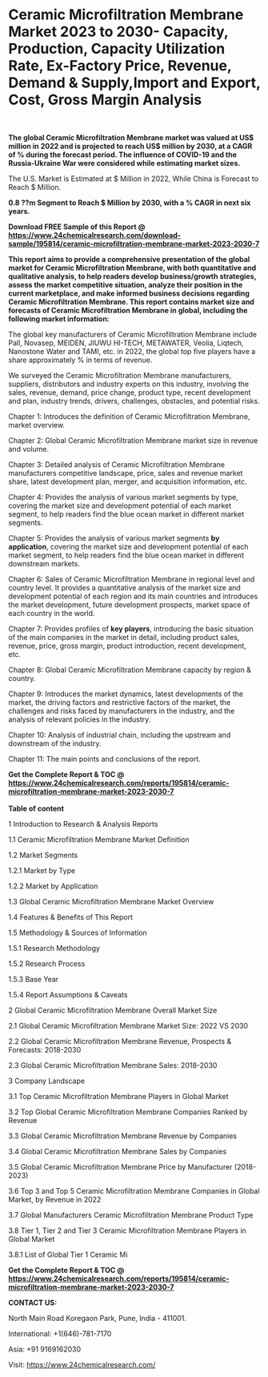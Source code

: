<h1>Ceramic Microfiltration Membrane Market 2023 to 2030- Capacity, Production, Capacity Utilization Rate, Ex-Factory Price, Revenue, Demand & Supply,Import and Export, Cost, Gross Margin Analysis</h1><br/><p><strong>The global Ceramic Microfiltration Membrane market was valued at US$ million in 2022 and is projected to reach US$ million by 2030, at a <strong>CAGR</strong> of % during the forecast period. The influence of COVID-19 and the Russia-Ukraine War were considered while estimating market sizes.</strong></p><p>The U.S. Market is Estimated at $ Million in 2022, While China is Forecast to Reach $ Million.</p><p><strong>0.8 ??m Segment to Reach $ Million by 2030, with a % <strong>CAGR</strong> in next six years.</strong></p><div><b>Download FREE Sample of this Report @ <a href="https://www.24chemicalresearch.com/download-sample/195814/ceramic-microfiltration-membrane-market-2023-2030-7">https://www.24chemicalresearch.com/download-sample/195814/ceramic-microfiltration-membrane-market-2023-2030-7</a></b></div><p>
 
 <strong>This report aims to provide a comprehensive presentation of the global market for Ceramic Microfiltration Membrane, with both quantitative and qualitative analysis, to help readers develop business/growth strategies, assess the market competitive situation, analyze their position in the current marketplace, and make informed business decisions regarding Ceramic Microfiltration Membrane. This report contains market size and forecasts of Ceramic Microfiltration Membrane in global, including the following market information:</strong></p><p>The global key manufacturers of Ceramic Microfiltration Membrane include Pall, Novasep, MEIDEN, JIUWU HI-TECH, METAWATER, Veolia, Liqtech, Nanostone Water and TAMI, etc. in 2022, the global top five players have a share approximately % in terms of revenue.</p><p>We surveyed the Ceramic Microfiltration Membrane manufacturers, suppliers, distributors and industry experts on this industry, involving the sales, revenue, demand, price change, product type, recent development and plan, industry trends, drivers, challenges, obstacles, and potential risks.</p><p>Chapter 1: Introduces the definition of Ceramic Microfiltration Membrane, market overview.</p><p>Chapter 2: Global Ceramic Microfiltration Membrane market size in revenue and volume.</p><p>Chapter 3: Detailed analysis of Ceramic Microfiltration Membrane manufacturers competitive landscape, price, sales and revenue market share, latest development plan, merger, and acquisition information, etc.</p><p>Chapter 4: Provides the analysis of various market segments by type, covering the market size and development potential of each market segment, to help readers find the blue ocean market in different market segments.</p><p>Chapter 5: Provides the analysis of various market segments <strong>by application</strong>, covering the market size and development potential of each market segment, to help readers find the blue ocean market in different downstream markets.</p><p>Chapter 6: Sales of Ceramic Microfiltration Membrane in regional level and country level. It provides a quantitative analysis of the market size and development potential of each region and its main countries and introduces the market development, future development prospects, market space of each country in the world.</p><p>Chapter 7: Provides profiles of <strong>key players</strong>, introducing the basic situation of the main companies in the market in detail, including product sales, revenue, price, gross margin, product introduction, recent development, etc.</p><p>Chapter 8: Global Ceramic Microfiltration Membrane capacity by region & country.</p><p>Chapter 9: Introduces the market dynamics, latest developments of the market, the driving factors and restrictive factors of the market, the challenges and risks faced by manufacturers in the industry, and the analysis of relevant policies in the industry.</p><p>Chapter 10: Analysis of industrial chain, including the upstream and downstream of the industry.</p><p>Chapter 11: The main points and conclusions of the report.</p><div><b>Get the Complete Report & TOC @ <a href="https://www.24chemicalresearch.com/reports/195814/ceramic-microfiltration-membrane-market-2023-2030-7">https://www.24chemicalresearch.com/reports/195814/ceramic-microfiltration-membrane-market-2023-2030-7</a></b></div><br><b>Table of content</b><p>1 Introduction to Research & Analysis Reports<br />
 
  1.1 Ceramic Microfiltration Membrane Market Definition<br />
 
  1.2 Market Segments<br />
 
  1.2.1 Market by Type<br />
 
  1.2.2 Market by Application<br />
 
  1.3 Global Ceramic Microfiltration Membrane Market Overview<br />
 
  1.4 Features & Benefits of This Report<br />
 
  1.5 Methodology & Sources of Information<br />
 
  1.5.1 Research Methodology<br />
 
  1.5.2 Research Process<br />
 
  1.5.3 Base Year<br />
 
  1.5.4 Report Assumptions & Caveats<br />
 
 2 Global Ceramic Microfiltration Membrane Overall Market Size<br />
 
  2.1 Global Ceramic Microfiltration Membrane Market Size: 2022 VS 2030<br />
 
  2.2 Global Ceramic Microfiltration Membrane Revenue, Prospects & Forecasts: 2018-2030<br />
 
  2.3 Global Ceramic Microfiltration Membrane Sales: 2018-2030<br />
 
 3 Company Landscape<br />
 
  3.1 Top Ceramic Microfiltration Membrane Players in Global Market<br />
 
  3.2 Top Global Ceramic Microfiltration Membrane Companies Ranked by Revenue<br />
 
  3.3 Global Ceramic Microfiltration Membrane Revenue by Companies<br />
 
  3.4 Global Ceramic Microfiltration Membrane Sales by Companies<br />
 
  3.5 Global Ceramic Microfiltration Membrane Price by Manufacturer (2018-2023)<br />
 
  3.6 Top 3 and Top 5 Ceramic Microfiltration Membrane Companies in Global Market, by Revenue in 2022<br />
 
  3.7 Global Manufacturers Ceramic Microfiltration Membrane Product Type<br />
 
  3.8 Tier 1, Tier 2 and Tier 3 Ceramic Microfiltration Membrane Players in Global Market<br />
 
  3.8.1 List of Global Tier 1 Ceramic Mi<br><div><b>Get the Complete Report & TOC @ <a href="https://www.24chemicalresearch.com/reports/195814/ceramic-microfiltration-membrane-market-2023-2030-7">https://www.24chemicalresearch.com/reports/195814/ceramic-microfiltration-membrane-market-2023-2030-7</a></b></div></p>
 
 <b>CONTACT US:</b><br>
 
 North Main Road Koregaon Park, Pune, India - 411001.<br/>
 
 International: +1(646)-781-7170<br/>
 
 Asia: +91 9169162030<br/>
 
 Visit: <a href="https://www.24chemicalresearch.com/">https://www.24chemicalresearch.com/</a>
 
 <br>